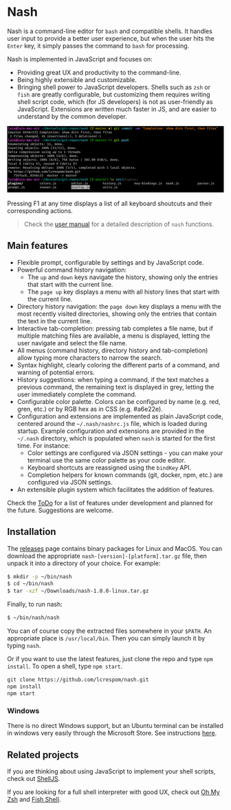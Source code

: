 # Nash
Nash is a command-line editor for `bash` and compatible shells. It handles user input to provide a better user experience, but when the user hits the `Enter` key, it simply passes the command to `bash` for processing.

Nash is implemented in JavaScript and focuses on:
- Providing great UX and productivity to the command-line.
- Being highly extensible and customizable.
- Bringing shell power to JavaScript developers. Shells such as `zsh` or `fish` are greatly configurable,
	but customizing them requires writing shell script code, which (for JS developers) is not as user-friendly
	as JavaScript. Extensions are written much faster in JS, and are easier to understand by the
	common developer.

![alt text](docs/nash.png)

Pressing F1 at any time displays a list of all keyboard shoutcuts and their corresponding actions.

> Check the [user manual](docs/manual.md) for a detailed description of `nash` functions.

## Main features
- Flexible prompt, configurable by settings and by JavaScript code.
- Powerful command history navigation:
	- The `up` and `down` keys navigate the history, showing only the entries
	that start with the current line.
	- The `page up` key displays a menu with all history lines that start with the current line.
- Directory history navigation: the `page down` key displays a menu with the most recently visited directories,
	showing only the entries that contain the text in the current line.
- Interactive tab-completion: pressing tab completes a file name, but if multiple matching files are
	available, a menu is displayed, letting the user navigate and select the file name.
- All menus (command history, directory history and tab-completion) allow typing more characters to narrow the
	search.
- Syntax highlight, clearly coloring the different parts of a command, and warning of potential errors.
- History suggestions: when typing a command, if the text matches a previous command, the remaining text
	is displayed in grey, letting the user immediately complete the command.
- Configurable color palette. Colors can be configured by name (e.g. red, gren, etc.) or by RGB hex as
	in CSS (e.g. #a6e22e).
- Configuration and extensions are implemented as plain JavaScript code, centered around the `~/.nash/nashrc.js` file,
	which is loaded during startup. Example configuration and extensions are provided in the `~/.nash` directory,
	which is populated when `nash` is started for the first time. For instance:
	- Color settings are configured via JSON settings - you can make your terminal use the same color palette
		as your code editor.
	- Keyboard shortcuts are reassigned using the `bindKey` API.
	- Completion helpers for known commands (git, docker, npm, etc.) are configured via JSON settings.
- An extensible plugin system which facilitates the addition of features.

Check the [ToDo](TODO.md) for a list of features under development and planned for the future. Suggestions are welcome.


## Installation
The [releases](https://github.com/lcrespom/nash/releases) page contains binary packages for Linux and MacOS.
You can download the appropriate `nash-[version]-[platform].tar.gz` file, then unpack it into a directory of your
choice. For example:
```bash
$ mkdir -p ~/bin/nash
$ cd ~/bin/nash
$ tar -xzf ~/Downloads/nash-1.0.0-linux.tar.gz
```
Finally, to run nash:
```bash
$ ~/bin/nash/nash
```
You can of course copy the extracted files somewhere in your `$PATH`. An appropriate place is `/usr/local/bin`. Then
you can simply launch it by typing `nash`.

Or if you want to use the latest features, just clone the repo and type `npm install`.
To open a shell, type `npm start`.
```
git clone https://github.com/lcrespom/nash.git
npm install
npm start
```

### Windows
There is no direct Windows support, but an Ubuntu terminal can be installed in windows very easily through the Microsoft Store. See instructions [here](https://tutorials.ubuntu.com/tutorial/tutorial-ubuntu-on-windows).


## Related projects
If you are thinking about using JavaScript to implement your shell scripts, check out [ShellJS](https://github.com/shelljs/shelljs).

If you are looking for a full shell interpreter with good UX, check out [Oh My Zsh](https://github.com/ohmyzsh/ohmyzsh) and [Fish Shell](https://fishshell.com/).
